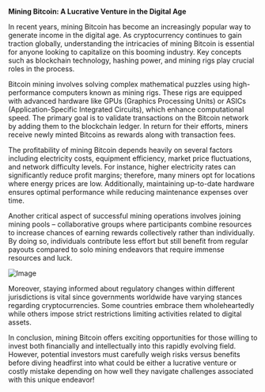 **Mining Bitcoin: A Lucrative Venture in the Digital Age**

In recent years, mining Bitcoin has become an increasingly popular way to generate income in the digital age. As cryptocurrency continues to gain traction globally, understanding the intricacies of mining Bitcoin is essential for anyone looking to capitalize on this booming industry. Key concepts such as blockchain technology, hashing power, and mining rigs play crucial roles in the process.

Bitcoin mining involves solving complex mathematical puzzles using high-performance computers known as mining rigs. These rigs are equipped with advanced hardware like GPUs (Graphics Processing Units) or ASICs (Application-Specific Integrated Circuits), which enhance computational speed. The primary goal is to validate transactions on the Bitcoin network by adding them to the blockchain ledger. In return for their efforts, miners receive newly minted Bitcoins as rewards along with transaction fees.

The profitability of mining Bitcoin depends heavily on several factors including electricity costs, equipment efficiency, market price fluctuations, and network difficulty levels. For instance, higher electricity rates can significantly reduce profit margins; therefore, many miners opt for locations where energy prices are low. Additionally, maintaining up-to-date hardware ensures optimal performance while reducing maintenance expenses over time.

Another critical aspect of successful mining operations involves joining mining pools – collaborative groups where participants combine resources to increase chances of earning rewards collectively rather than individually. By doing so, individuals contribute less effort but still benefit from regular payouts compared to solo mining endeavors that require immense resources and luck.

![Image](https://github.com/user-attachments/assets/31692037-0104-4703-abd1-696b6a7dd41b)

Moreover, staying informed about regulatory changes within different jurisdictions is vital since governments worldwide have varying stances regarding cryptocurrencies. Some countries embrace them wholeheartedly while others impose strict restrictions limiting activities related to digital assets.

In conclusion, mining Bitcoin offers exciting opportunities for those willing to invest both financially and intellectually into this rapidly evolving field. However, potential investors must carefully weigh risks versus benefits before diving headfirst into what could be either a lucrative venture or costly mistake depending on how well they navigate challenges associated with this unique endeavor!